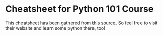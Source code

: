 # Cheatsheet for Python 101 Course

This cheatsheet has been gathered from [this source](https://zerotomastery.io/cheatsheets/python-cheat-sheet/). So feel free to visit their website and learn some python there, too!